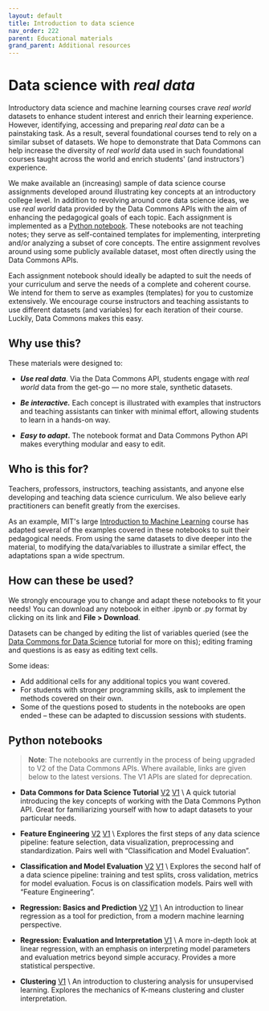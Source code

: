 ```yaml
---
layout: default
title: Introduction to data science
nav_order: 222
parent: Educational materials
grand_parent: Additional resources
---
```


# Data science with _real data_

Introductory data science and machine learning courses crave _real world_ datasets to enhance student interest and enrich their learning experience. However, identifying, accessing and preparing _real data_ can be a painstaking task. As a result, several foundational courses tend to rely on a similar subset of datasets. We hope to demonstrate that Data Commons can help increase the diversity of _real world_ data used in such foundational courses taught across the world and enrich students' (and instructors') experience.

We make available an (increasing) sample of data science course assignments developed around illustrating key concepts at an introductory college level. In addition to revolving around core data science ideas, we use _real world_ data provided by the Data Commons APIs with the aim of enhancing the pedagogical goals of each topic. Each assignment is implemented as a [Python notebook](https://colab.research.google.com/). These notebooks are not teaching notes; they serve as self-contained templates for implementing, interpreting and/or analyzing a subset of core concepts. The entire assignment revolves around using some publicly available dataset, most often directly using the Data Commons APIs. 

Each assignment notebook should ideally be adapted to suit the needs of your curriculum and serve the needs of a complete and coherent course. We intend for them to serve as examples (templates) for you to customize extensively. We encourage course instructors and teaching assistants to use different datasets (and variables) for each iteration of their course. Luckily, Data Commons makes this easy.

## Why use this?

These materials were designed to:

* **_Use real data_**. Via the Data Commons API, students engage with _real world_ data from the get-go &mdash; no more stale, synthetic datasets. 

* **_Be interactive._** Each concept is illustrated with examples that instructors and teaching assistants can tinker with minimal effort, allowing students to learn in a hands-on way.

* **_Easy to adapt_.** The notebook format and Data Commons Python API makes everything modular and easy to edit.

## Who is this for?

Teachers, professors, instructors, teaching assistants, and anyone else developing and teaching data science curriculum. We also believe early practitioners can benefit greatly from the exercises.

As an example, MIT's large [Introduction to Machine Learning](https://introml.odl.mit.edu/) course has adapted several of the examples covered in these notebooks to suit their pedagogical needs. From using the same datasets to dive deeper into the material, to modifying the data/variables to illustrate a similar effect, the adaptations span a wide spectrum. 

## How can these be used?

We strongly encourage you to change and adapt these notebooks to fit your needs! You can download any notebook in either .ipynb or .py format by clicking on its link and **File > Download**.

Datasets can be changed by editing the list of variables queried (see the [Data Commons for Data Science](https://colab.research.google.com/github/datacommonsorg/api-python/blob/master/notebooks/v2/intro_data_science/Data_Commons_For_Data_Science_Tutorial.ipynb) tutorial for more on this); editing framing and questions is as easy as editing text cells.

Some ideas:
* Add additional cells for any additional topics you want covered.
* For students with stronger programming skills, ask to implement the methods covered on their own.
* Some of the questions posed to students in the notebooks are open ended – these can be adapted to discussion sessions with students.

## Python notebooks

> **Note**: The notebooks are currently in the process of being upgraded to V2 of the Data Commons APIs. Where available, links are given below to the latest versions. The V1 APIs are slated for deprecation.

*  **Data Commons for Data Science Tutorial** [V2](https://colab.research.google.com/github/datacommonsorg/api-python/blob/master/notebooks/v2/intro_data_science/Data_Commons_For_Data_Science_Tutorial.ipynb) [V1](https://colab.research.google.com/github/datacommonsorg/api-python/blob/master/notebooks/intro_data_science/Data_Commons_For_Data_Science_Tutorial.ipynb) \\
A quick tutorial introducing the key concepts of working with the Data Commons Python API. Great for familiarizing yourself with how to adapt datasets to your particular needs.

* **Feature Engineering** [V2](https://colab.research.google.com/github/datacommonsorg/api-python/blob/master/notebooks/v2/intro_data_science/Feature_Engineering.ipynb) [V1](https://colab.research.google.com/github/datacommonsorg/api-python/blob/master/notebooks/intro_data_science/Feature_Engineering.ipynb) \\
Explores the first steps of any data science pipeline: feature selection, data visualization, preprocessing and standardization. Pairs well with “Classification and Model Evaluation”.

* **Classification and Model Evaluation** [V2](https://colab.research.google.com/github/datacommonsorg/api-python/blob/master/notebooks/v2/intro_data_science/Classification_and_Model_Evaluation.ipynb) [V1](https://colab.research.google.com/github/datacommonsorg/api-python/blob/master/notebooks/intro_data_science/Classification_and_Model_Evaluation.ipynb) \\
Explores the second half of a data science pipeline: training and test splits, cross validation, metrics for model evaluation. Focus is on classification models. Pairs well with “Feature Engineering”.

* **Regression: Basics and Prediction** [V2](https://colab.research.google.com/github/datacommonsorg/api-python/blob/master/notebooks/v2/intro_data_science/Regression_Basics_and_Prediction.ipynb) [V1](https://colab.research.google.com/github/datacommonsorg/api-python/blob/master/notebooks/intro_data_science/Regression_Basics_and_Prediction.ipynb) \\
An introduction to linear regression as a tool for prediction, from a modern machine learning perspective.

* **Regression: Evaluation and Interpretation** [V1](https://colab.research.google.com/github/datacommonsorg/api-python/blob/master/notebooks/intro_data_science/Regression_Evaluation_and_Interpretation.ipynb) \\
A more in-depth look at linear regression, with an emphasis on interpreting model parameters and evaluation metrics beyond simple accuracy. Provides a more statistical perspective.

* **Clustering** [V1](https://colab.research.google.com/github/datacommonsorg/api-python/blob/master/notebooks/intro_data_science/Introduction_to_Clustering.ipynb) \\
An introduction to clustering analysis for unsupervised learning. Explores the mechanics of K-means clustering and cluster interpretation.
